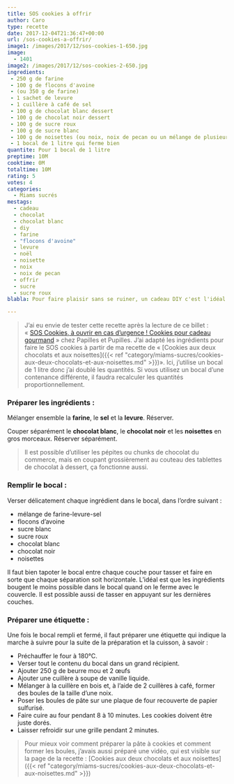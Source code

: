 ```yaml
---
title: SOS cookies à offrir
author: Caro
type: recette
date: 2017-12-04T21:36:47+00:00
url: /sos-cookies-a-offrir/
image1: /images/2017/12/sos-cookies-1-650.jpg
image:
  - 1401
image2: /images/2017/12/sos-cookies-2-650.jpg
ingredients:
 - 250 g de farine
 - 100 g de flocons d'avoine
 - (ou 350 g de farine)
 - 1 sachet de levure
 - 1 cuillère à café de sel
 - 100 g de chocolat blanc dessert
 - 100 g de chocolat noir dessert
 - 100 g de sucre roux
 - 100 g de sucre blanc
 - 100 g de noisettes (ou noix, noix de pecan ou un mélange de plusieurs noix)
 - 1 bocal de 1 litre qui ferme bien
quantite: Pour 1 bocal de 1 litre
preptime: 10M
cooktime: 0M
totaltime: 10M
rating: 5
votes: 4
categories:
  - Miams sucrés
mestags:
  - cadeau
  - chocolat
  - chocolat blanc
  - diy
  - farine
  - "flocons d'avoine"
  - levure
  - noël
  - noisette
  - noix
  - noix de pecan
  - offrir
  - sucre
  - sucre roux
blabla: Pour faire plaisir sans se ruiner, un cadeau DIY c'est l'idéal. Et quand, en plus, c'est un cadeau fait pour se régaler, c'est encore mieux !

---
```

> J&rsquo;ai eu envie de tester cette recette après la lecture de ce billet : « [SOS Cookies, à ouvrir en cas d’urgence ! Cookies pour cadeau gourmand](https://www.papillesetpupilles.fr/2009/10/cookies-pour-cadeau-gourmand-ou-sos.html/) » chez Papilles et Pupilles. J&rsquo;ai adapté les ingrédients pour faire le SOS cookies à partir de ma recette de « [Cookies aux deux chocolats et aux noisettes]({{< ref "category/miams-sucres/cookies-aux-deux-chocolats-et-aux-noisettes.md" >}})». Ici, j&rsquo;utilise un bocal de 1 litre donc j&rsquo;ai doublé les quantités. Si vous utilisez un bocal d&rsquo;une contenance différente, il faudra recalculer les quantités proportionnellement.

### Préparer les ingrédients :

Mélanger ensemble la **farine**, le **sel** et la **levure**. Réserver.

Couper séparément le **chocolat blanc**, le **chocolat noir** et les **noisettes** en gros morceaux. Réserver séparément.

> Il est possible d&rsquo;utiliser les pépites ou chunks de chocolat du commerce, mais en coupant grossièrement au couteau des tablettes de chocolat à dessert, ça fonctionne aussi.

### Remplir le bocal :

Verser délicatement chaque ingrédient dans le bocal, dans l&rsquo;ordre suivant :

  * mélange de farine-levure-sel
  * flocons d&rsquo;avoine
  * sucre blanc
  * sucre roux
  * chocolat blanc
  * chocolat noir
  * noisettes

Il faut bien tapoter le bocal entre chaque couche pour tasser et faire en sorte que chaque séparation soit horizontale. L&rsquo;idéal est que les ingrédients bougent le moins possible dans le bocal quand on le ferme avec le couvercle. Il est possible aussi de tasser en appuyant sur les dernières couches.

### Préparer une étiquette :

Une fois le bocal rempli et fermé, il faut préparer une étiquette qui indique la marche à suivre pour la suite de la préparation et la cuisson, à savoir :

  * Préchauffer le four à 180°C.
  * Verser tout le contenu du bocal dans un grand récipient.
  * Ajouter 250 g de beurre mou et 2 œufs
  * Ajouter une cuillère à soupe de vanille liquide.
  * Mélanger à la cuillère en bois et, à l&rsquo;aide de 2 cuillères à café, former des boules de la taille d&rsquo;une noix.
  * Poser les boules de pâte sur une plaque de four recouverte de papier sulfurisé.
  * Faire cuire au four pendant 8 à 10 minutes. Les cookies doivent être juste dorés.
  * Laisser refroidir sur une grille pendant 2 minutes.

> Pour mieux voir comment préparer la pâte à cookies et comment former les boules, j&rsquo;avais aussi préparé une vidéo, qui est visible sur la page de la recette : [Cookies aux deux chocolats et aux noisettes]({{< ref "category/miams-sucres/cookies-aux-deux-chocolats-et-aux-noisettes.md" >}})
